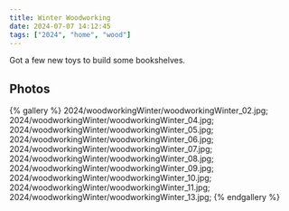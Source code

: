 ```yaml
---
title: Winter Woodworking
date: 2024-07-07 14:12:45
tags: ["2024", "home", "wood"]
---
```


Got a few new toys to build some bookshelves.

## Photos

{% gallery %}
2024/woodworkingWinter/woodworkingWinter_02.jpg;
2024/woodworkingWinter/woodworkingWinter_04.jpg;
2024/woodworkingWinter/woodworkingWinter_05.jpg;
2024/woodworkingWinter/woodworkingWinter_06.jpg;
2024/woodworkingWinter/woodworkingWinter_07.jpg;
2024/woodworkingWinter/woodworkingWinter_08.jpg;
2024/woodworkingWinter/woodworkingWinter_09.jpg;
2024/woodworkingWinter/woodworkingWinter_10.jpg;
2024/woodworkingWinter/woodworkingWinter_11.jpg;
2024/woodworkingWinter/woodworkingWinter_13.jpg;
{% endgallery %}
